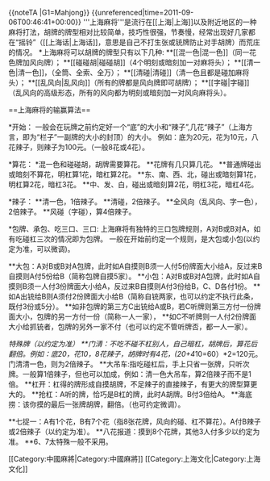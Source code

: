 {{noteTA
|G1=Mahjong}}
{{unreferenced|time=2011-09-06T00:46:41+00:00}}
'''上海麻将'''是流行在[[上海|上海]]以及附近地区的一种麻将打法，胡牌的牌型相对比较简单，技巧性很强，节奏慢，经常出现好几家都在“摇铃”（[[上海话|上海话]]，意思是自己不打生张或铳牌防止对手胡牌）而荒庄的情况。
*上海麻将可以胡牌的牌型只有以下几种:
**[[混一色|混一色]]（同一花色牌加风向牌）；
**[[碰碰胡|碰碰胡]]（4个明刻或暗刻加一对麻将头）；
**[[清一色|清一色]]，（全筒、全索、全万）；
**[[清碰|清碰]]（清一色且都是碰加麻将头）；
**[[乱风向|乱风向]]（所有的牌都是风向牌即可胡牌）；
**[[字碰|字碰]]（乱风向的高级形态，所有的风向都为明刻或暗刻加一对风向麻将头）。

==上海麻将的输赢算法==

*开始：
一般会在玩牌之前约定好一个“底”的大小和“辣子”,几花“辣子”（上海方言，即为“栏子”一副牌的大小的封顶）的大小。
例如：底为20元，花为10元，八花辣子，则辣子为100元。（一般8花或4花）。

*算花：
*混一色和碰碰胡，胡牌需要算花。
**花牌有几只算几花。
**普通牌碰出或暗刻不算花，明杠算1花，暗杠算2花。
**东、南、西、北，碰出或暗刻算1花，明杠算2花，暗杠3花。
**中、发、白，碰出或暗刻算2花，明杠3花，暗杠4花。

*辣子：
**清一色，1倍辣子。
**清碰，2倍辣子。
**全风向（乱风向、字一色），2倍辣子。
**风碰（字碰），算4倍辣子。

*包牌、承包、吃三口、三口:
上海麻将有独特的三口包牌规则，A对B或B对A，如有吃碰杠三次的情况即为包牌。
一般在开始前约定一个规则，是大包或小包(以约定为准，可以微调)。

**大包：A对B或B对A包牌，此时如A自摸则B须一人付5份牌面大小给A，反过来B自摸则A付5份给B（简称包牌自摸5家）。
**小包：A对B或B对A包牌，此时如A自摸则B须一人付3份牌面大小给A，反过来B自摸则A付3份给B，C、D各付1份。
**如A出铳给B则A须付2份牌面大小给B（简称自铳两家，也可以约定不执行此条，既付3份或5分）。
**如非包牌的第三方C出铳给A或B，若C听牌则第三方付一份牌面大小，包牌的另一方付一份（简称一人一家），
**如C不听牌则一人付2份牌面大小给抓铳者，包牌的另外一家不付（也可以约定不管听牌否，都一人一家）。

*特殊牌（以约定为准）
**门清：不吃不碰不杠别人，自己暗杠，胡牌后，算花后翻倍。例如：底20，花10，8花辣子，胡牌时有4花，(20+4*10=60）*2=120元。门清清一色，则为2倍辣子。
**大吊车:指吃碰杠后，手上只省一张牌，只听次牌。一般算1倍辣子，但也可以加成，例如：清一色大吊车，算2倍辣子而不是1倍。
**杠开：杠得的牌形成自摸胡牌，不足辣子的直接辣子，有更大的牌型算更大的。
**抢杠：A听的牌，恰巧是B杠的牌，此时A胡牌。B付3倍给A。
**海底捞：该你摸的最后一张牌胡牌，翻倍。（也可约定微调）。

**七捉一：A有1个花，B有7个花（指8张花牌，风向的碰、杠不算花）。A付B辣子或2倍辣子（以约定为准）。
**八花报道：摸到8个花牌，其他3人付多少以约定为准。
**6、7太特殊一般不采用。

[[Category:中國麻將|Category:中國麻將]]
[[Category:上海文化|Category:上海文化]]